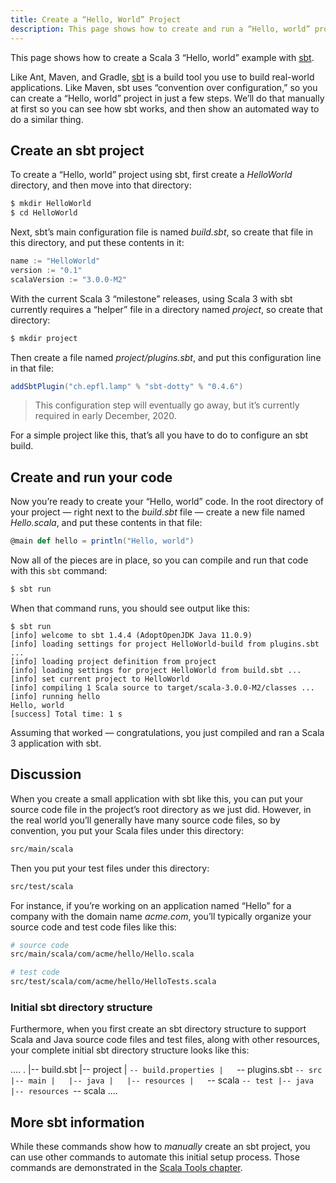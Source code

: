 ```yaml
---
title: Create a “Hello, World” Project
description: This page shows how to create and run a “Hello, world” project using Scala 3 and sbt
---
```



This page shows how to create a Scala 3 “Hello, world” example with [sbt](https://www.scala-sbt.org/).

Like Ant, Maven, and Gradle, [sbt](https://www.scala-sbt.org) is a build tool you use to build real-world applications. Like Maven, sbt uses “convention over configuration,” so you can create a “Hello, world” project in just a few steps. We’ll do that manually at first so you can see how sbt works, and then show an automated way to do a similar thing.



## Create an sbt project

To create a “Hello, world” project using sbt, first create a *HelloWorld* directory, and then move into that directory:

```sh
$ mkdir HelloWorld
$ cd HelloWorld
```

Next, sbt’s main configuration file is named *build.sbt*, so create that file in this directory, and put these contents in it:

```scala
name := "HelloWorld"
version := "0.1"
scalaVersion := "3.0.0-M2"
```

With the current Scala 3 “milestone” releases, using Scala 3 with sbt currently requires a “helper” file in a directory named *project*, so create that directory:

```sh
$ mkdir project
```

Then create a file named *project/plugins.sbt*, and put this configuration line in that file:

```scala
addSbtPlugin("ch.epfl.lamp" % "sbt-dotty" % "0.4.6")
```

<!-- TODO: update this when it’s no longer needed -->
>This configuration step will eventually go away, but it’s currently required in early December, 2020.

For a simple project like this, that’s all you have to do to configure an sbt build.



## Create and run your code

Now you’re ready to create your “Hello, world” code. In the root directory of your project — right next to the *build.sbt* file — create a new file named *Hello.scala*, and put these contents in that file:

```scala
@main def hello = println("Hello, world")
```

Now all of the pieces are in place, so you can compile and run that code with this `sbt` command:

```sh
$ sbt run
```

When that command runs, you should see output like this:

```
$ sbt run
[info] welcome to sbt 1.4.4 (AdoptOpenJDK Java 11.0.9)
[info] loading settings for project HelloWorld-build from plugins.sbt ...
[info] loading project definition from project
[info] loading settings for project HelloWorld from build.sbt ...
[info] set current project to HelloWorld
[info] compiling 1 Scala source to target/scala-3.0.0-M2/classes ...
[info] running hello 
Hello, world
[success] Total time: 1 s
```

Assuming that worked — congratulations, you just compiled and ran a Scala 3 application with sbt.

<!-- TODO: another possible way to do this is to let readers clone a Github repo; but i think this step-by-step process has its own merits -->



## Discussion

When you create a small application with sbt like this, you can put your source code file in the project’s root directory as we just did. However, in the real world you’ll generally have many source code files, so by convention, you put your Scala files under this directory:

```sh
src/main/scala
```

Then you put your test files under this directory:

```sh
src/test/scala
```

For instance, if you’re working on an application named “Hello” for a company with the domain name *acme.com*, you’ll typically organize your source code and test code files like this:

```sh
# source code
src/main/scala/com/acme/hello/Hello.scala

# test code
src/test/scala/com/acme/hello/HelloTests.scala
```


### Initial sbt directory structure

Furthermore, when you first create an sbt directory structure to support Scala and Java source code files and test files, along with other resources, your complete initial sbt directory structure looks like this:

<!-- TODO: plugins.sbt will not be needed later -->
....
.
|-- build.sbt
|-- project
|   `-- build.properties
|   `-- plugins.sbt
`-- src
    |-- main
    |   |-- java
    |   |-- resources
    |   `-- scala
    `-- test
        |-- java
        |-- resources
        `-- scala
....



## More sbt information

While these commands show how to *manually* create an sbt project, you can use other commands to automate this initial setup process. Those commands are demonstrated in the [Scala Tools chapter](scala-tools.md).







